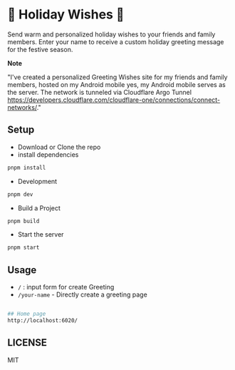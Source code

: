 # 🎄 Holiday Wishes 🎉  

Send warm and personalized holiday wishes to your friends and family members. Enter your name to receive a custom holiday greeting message for the festive season.  

**Note**  

"I've created a personalized Greeting Wishes site for my friends and family members, hosted on my Android mobile yes, my Android mobile serves as the server. The network is tunneled via Cloudflare Argo Tunnel <https://developers.cloudflare.com/cloudflare-one/connections/connect-networks/>."  

## Setup

- Download or Clone the repo
- install dependencies

```sh
pnpm install
```

- Development

```sh
pnpm dev
```

- Build a Project

```sh
pnpm build
```

- Start the server

```sh
pnpm start
```

## Usage

- `/` : input form for create Greeting
- `/your-name` - Directly create a greeting page  

```sh

## Home page
http://localhost:6020/

```

## LICENSE

MIT
